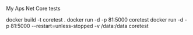 My Aps Net Core tests

docker build -t coretest .
docker run -d -p 81:5000 coretest
docker run -d -p 81:5000 --restart=unless-stopped -v /data:/data coretest
